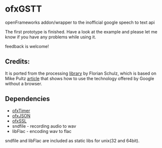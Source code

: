 ofxGSTT
================
openFrameworks addon/wrapper to the inofficial google speech to text api

The first prototype is finished. Have a look at the example and please let me know if you have any problems while using it.

feedback is welcome!

Credits:
----------------
It is ported from the processing [library](http://stt.getflourish.com/) by Florian Schulz, which is based on Mike Pultz [article](http://mikepultz.com/2011/03/accessing-google-speech-api-chrome-11/) that shows how to use the technology offered by Google without a browser.

Dependencies
----------------
* [ofxTimer](https://github.com/fx-lange/ofxTimer)
* [ofxJSON](https://github.com/fx-lange/ofxJSON) 
* [ofxSSL](https://github.com/fx-lange/ofxSSL)
* sndfile - recording audio to wav
* libFlac - encoding wav to flac

sndfile and libFlac are included as static libs for unix(32 and 64bit).
